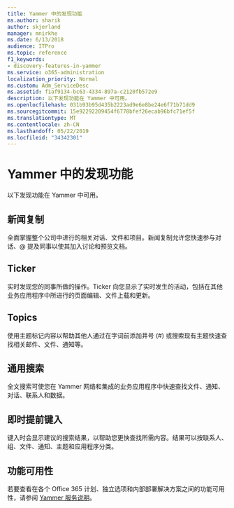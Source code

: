 ```yaml
---
title: Yammer 中的发现功能
ms.author: sharik
author: skjerland
manager: mnirkhe
ms.date: 6/13/2018
audience: ITPro
ms.topic: reference
f1_keywords:
- discovery-features-in-yammer
ms.service: o365-administration
localization_priority: Normal
ms.custom: Adm_ServiceDesc
ms.assetid: f1af9134-bc63-4334-897a-c2120fb572e9
description: 以下发现功能在 Yammer 中可用。
ms.openlocfilehash: 031b93b95d435b2223ad9e6e8be24e6f71b71dd9
ms.sourcegitcommit: 15e92292209454f6778bfef26ecab96bfc71ef5f
ms.translationtype: MT
ms.contentlocale: zh-CN
ms.lasthandoff: 05/22/2019
ms.locfileid: "34342301"
---
```

# <a name="discovery-features-in-yammer"></a>Yammer 中的发现功能

以下发现功能在 Yammer 中可用。
  
## <a name="feeds"></a>新闻复制
<a name="bkmk_Feeds"> </a>

全面掌握整个公司中进行的相关对话、文件和项目。新闻复制允许您快速参与对话、@ 提及同事以使其加入讨论和预览文档。
  
## <a name="ticker"></a>Ticker
<a name="bkmk_Ticker"> </a>

实时发现您的同事所做的操作。Ticker 向您显示了实时发生的活动，包括在其他业务应用程序中所进行的页面编辑、文件上载和更新。
  
## <a name="topics"></a>Topics
<a name="bkmk_Topics"> </a>

使用主题标记内容以帮助其他人通过在字词前添加井号 (#) 或搜索现有主题快速查找相关邮件、文件、通知等。
  
## <a name="universal-search"></a>通用搜索
<a name="bkmk_UniversalSearch"> </a>

全文搜索可使您在 Yammer 网络和集成的业务应用程序中快速查找文件、通知、对话、联系人和数据。
  
## <a name="instant-type-ahead"></a>即时提前键入
<a name="bkmk_InstantTypeAhead"> </a>

键入时会显示建议的搜索结果，以帮助您更快查找所需内容。结果可以按联系人、组、文件、通知、主题和应用程序分类。
  
## <a name="feature-availability"></a>功能可用性
<a name="bkmk_InstantTypeAhead"> </a>

若要查看在各个 Office 365 计划、独立选项和内部部署解决方案之间的功能可用性，请参阅 [Yammer 服务说明](yammer-service-description.md)。
  
  
